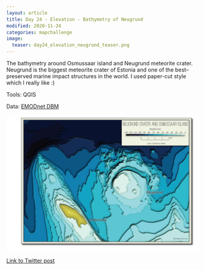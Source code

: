 ```yaml
---
layout: article
title: Day 24 - Elevation - Bathymetry of Neugrund
modified: 2020-11-24
categories: mapchallenge
image:
  teaser: day24_elevation_neugrund_teaser.png
---
```


The bathymetry around Osmussaar island and Neugrund meteorite crater. Neugrund is the biggest meteorite crater of Estonia and one of the best–preserved marine impact structures in the world. I used paper-cut style which I really like :)  

Tools: QGIS

Data: [EMODnet DBM](https://www.emodnet-bathymetry.eu/data-products)


![image of categories](../../images/day24_elevation_neugrund.png)

[Link to Twitter post](https://twitter.com/evelynuuemaa/status/1331132466694926339)
